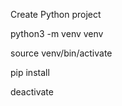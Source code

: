 Create Python project

python3 -m venv venv

source venv/bin/activate

pip install <package>

deactivate